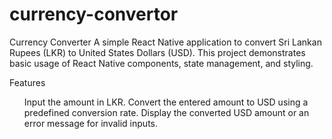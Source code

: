 # currency-convertor
Currency Converter A simple React Native application to convert Sri Lankan Rupees (LKR) to United States Dollars (USD). This project demonstrates basic usage of React Native components, state management, and styling.

Features
<ul>
Input the amount in LKR.
Convert the entered amount to USD using a predefined conversion rate.
Display the converted USD amount or an error message for invalid inputs.
</ul>
